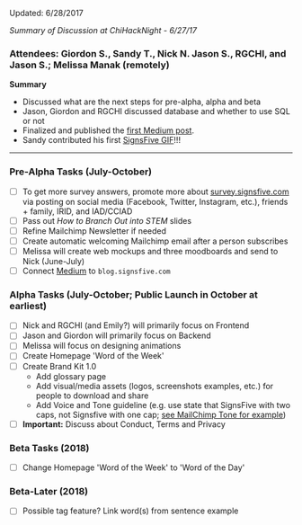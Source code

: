 Updated: 6/28/2017

_Summary of Discussion at ChiHackNight - 6/27/17_


### Attendees: Giordon S., Sandy T., Nick N. Jason S., RGCHI, and Jason S.; Melissa Manak (remotely)

**Summary**

- Discussed what are the next steps for pre-alpha, alpha and beta
- Jason, Giordon and RGCHI discussed database and whether to use SQL or not
- Finalized and published the [first Medium post](https://medium.com/signsfive/one-does-not-simply-search-for-stem-signs-in-asl-bace693780c1).
- Sandy contributed his first [SignsFive GIF](https://giphy.com/gifs/signsfivestem-signsfivestem-float-3ohryq8AuKT3I5G1Gg?status=200)!!!

- - - 

### Pre-Alpha Tasks (July-October)

- [ ] To get more survey answers, promote more about [survey.signsfive.com](http://survey.signsfive.com) via posting on social media (Facebook, Twitter, Instagram, etc.), friends + family, IRID, and IAD/CCIAD
- [ ] Pass out _How to Branch Out into STEM_ slides
- [ ] Refine Mailchimp Newsletter if needed
- [ ] Create automatic welcoming Mailchimp email after a person subscribes
- [ ] Melissa will create web mockups and three moodboards and send to Nick (June-July)
- [ ] Connect [Medium](https://medium.com/signsfive) to `blog.signsfive.com`

### Alpha Tasks (July-October; Public Launch in October at earliest)

- [ ] Nick and RGCHI (and Emily?) will primarily focus on Frontend
- [ ] Jason and Giordon will primarily focus on Backend
- [ ] Melissa will focus on designing animations
- [ ] Create Homepage 'Word of the Week'
- [ ] Create Brand Kit 1.0
  - Add glossary page
  - Add visual/media assets (logos, screenshots examples, etc.) for people to download and share
  - Add Voice and Tone guideline (e.g. use state that SignsFive with two caps, not Signsfive with one cap; [see MailChimp Tone for example](http://styleguide.mailchimp.com/voice-and-tone/))
- [ ] **Important:** Discuss about Conduct, Terms and Privacy

### Beta Tasks (2018)

- [ ] Change Homepage 'Word of the Week' to 'Word of the Day'

### Beta-Later (2018)

- [ ] Possible tag feature? Link word(s) from sentence example
